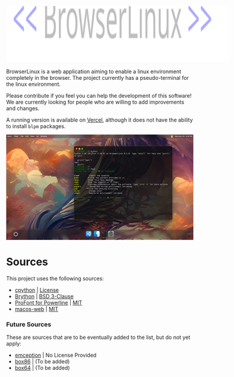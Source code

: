 <img src="https://raw.githubusercontent.com/Froggo8311/BrowserLinux/main/docs/logo.svg" style="max-height: 150px; min-height: 150px; max-width: 100%; min-width: 600px;"/>

BrowserLinux is a web application aiming to enable a linux environment completely in the browser. The project currently has a pseudo-terminal for the linux environment.

Please contribute if you feel you can help the development of this software! We are currently looking for people who are willing to add improvements and changes.

A running version is available on [Vercel](https://browser-linux.vercel.app), although it does not have the ability to install `blpm` packages.

<img src="https://raw.githubusercontent.com/Froggo8311/BrowserLinux/main/docs/screenshot.png" />

# Sources
This project uses the following sources:
* [cpython](https://github.com/Froggo8311/cpython) | [License](https://github.com/Froggo8311/cpython/blob/3.10/LICENSE)
* [Brython](https://github.com/brython-dev/brython) | [BSD 3-Clause](https://github.com/brython-dev/brython/blob/master/LICENCE.txt)
* [ProFont for Powerline](https://github.com/powerline/fonts) | [MIT](https://github.com/powerline/fonts/blob/master/ProFont/LICENSE)
* [macos-web](https://github.com/PuruVJ/macos-web) | [MIT](https://github.com/Froggo8311/BrowserLinux/blob/main/docs/LICENSE-MIT.md)

### Future Sources
These are sources that are to be eventually added to the list, but do not yet apply:
* [emception](https://github.com/Froggo8311/browserlinux-emception) | No License Provided
* [box86](https://github.com/ptitSeb/box86) | (To be added)
* [box64](https://github.com/ptitSeb/box64) | (To be added)